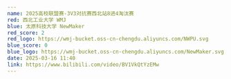 ```yaml
---
name: 2025高校联盟赛-3V3对抗赛西北站8进4淘汰赛
red: 西北工业大学 WMJ
blue: 太原科技大学 NewMaker
red_score: 2
red_logo: https://wmj-bucket.oss-cn-chengdu.aliyuncs.com/NWPU.svg
blue_score: 0
blue_logo: https://wmj-bucket.oss-cn-chengdu.aliyuncs.com/NewMaker.svg
date: 2025-03-16 11:40
link: https://www.bilibili.com/video/BV1VkQtYzEMw
---
```

